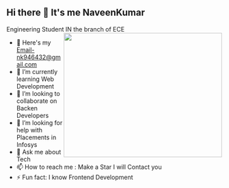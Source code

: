 ## Hi there 👋 It's me NaveenKumar

Engineering Student IN the branch of ECE
<img align="right" width="370" height="290" src="https://i.pinimg.com/originals/47/f0/34/47f0342cec72b800463bf003eac1257e.gif">
- 🔭 Here's my Email-nk946432@gmail.com
- 🌱 I’m currently learning Web Development
- 👯 I’m looking to collaborate on Backen Developers
- 🤔 I’m looking for help with Placements in Infosys
- 💬 Ask me about Tech
- 📫 How to reach me : Make a Star I will Contact you 
- ⚡ Fun fact: I know Frontend Development


